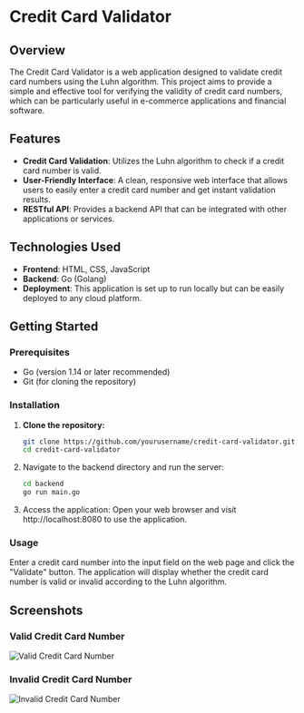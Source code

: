 # Credit Card Validator

## Overview
The Credit Card Validator is a web application designed to validate credit card numbers using the Luhn algorithm. This project aims to provide a simple and effective tool for verifying the validity of credit card numbers, which can be particularly useful in e-commerce applications and financial software.

## Features
- **Credit Card Validation**: Utilizes the Luhn algorithm to check if a credit card number is valid.
- **User-Friendly Interface**: A clean, responsive web interface that allows users to easily enter a credit card number and get instant validation results.
- **RESTful API**: Provides a backend API that can be integrated with other applications or services.

## Technologies Used
- **Frontend**: HTML, CSS, JavaScript
- **Backend**: Go (Golang)
- **Deployment**: This application is set up to run locally but can be easily deployed to any cloud platform.

## Getting Started

### Prerequisites
- Go (version 1.14 or later recommended)
- Git (for cloning the repository)

### Installation

1. **Clone the repository:**
   ```bash
   git clone https://github.com/yourusername/credit-card-validator.git
   cd credit-card-validator
2. Navigate to the backend directory and run the server:
   ```bash
   cd backend
   go run main.go
3. Access the application: Open your web browser and visit http://localhost:8080 to use the application.

### Usage

Enter a credit card number into the input field on the web page and click the "Validate" button. The application will display whether the credit card number is valid or invalid according to the Luhn algorithm.

## Screenshots

### Valid Credit Card Number
![Valid Credit Card Number](images/Valid_Credit_Card.png)

### Invalid Credit Card Number
![Invalid Credit Card Number](images/Invalid_Credit_Card.png)
